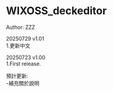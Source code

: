 # WIXOSS_deckeditor  
   
Author: ZZZ  
  
20250729 v1.01  
1.更新中文  

20250723 v1.00  
1.First release.  
  
預計更新:  
-補充關於說明  